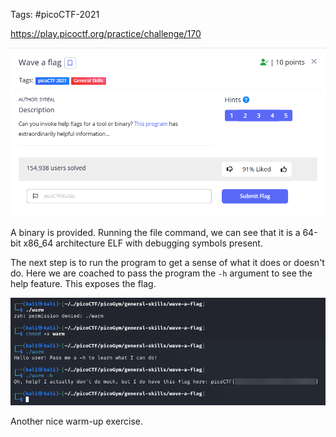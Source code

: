 Tags: #picoCTF-2021 

https://play.picoctf.org/practice/challenge/170

![](../../../../_attachments/Pasted%20image%2020240425190323.png)

A binary is provided. Running the file command, we can see that it is a 64-bit x86_64 architecture ELF with debugging symbols present.

The next step is to run the program to get a sense of what it does or doesn't do. Here we are coached to pass the program the `-h` argument to see the help feature. This exposes the flag.

![](../../../../_attachments/Pasted%20image%2020240425192007.png)

Another nice warm-up exercise.